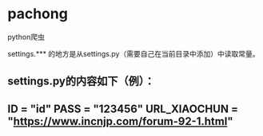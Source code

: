 # pachong
python爬虫

settings.*** 的地方是从settings.py（需要自己在当前目录中添加）中读取常量。

settings.py的内容如下（例）：
------------------------------
ID = "id"
PASS = "123456"
URL_XIAOCHUN = "https://www.incnjp.com/forum-92-1.html"
------------------------------
